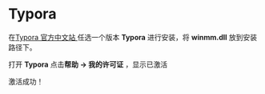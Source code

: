 # Typora

在[Typora 官方中文站 ](https://typoraio.cn/)任选一个版本 **Typora** 进行安装，将 **winmm.dll** 放到安装路径下。

打开 **Typora** 点击**帮助 -> 我的许可证** ，显示已激活

激活成功！